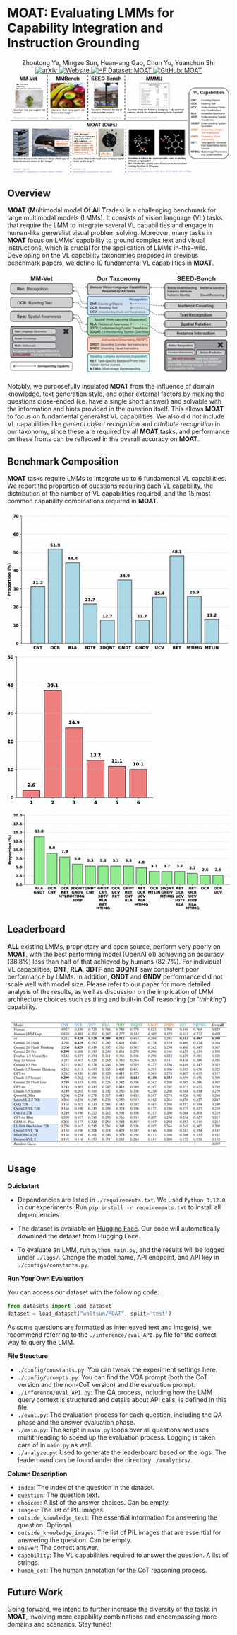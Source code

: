 <h1>MOAT: Evaluating LMMs for Capability Integration and Instruction Grounding</h1>

<div align="center">
    Zhoutong Ye, Mingze Sun, Huan-ang Gao, Chun Yu, Yuanchun Shi
</div>

<div align="center">
<a href="https://arxiv.org/abs/2503.09348" target="_blank">
    <img alt="arXiv" src="https://img.shields.io/badge/arXiv-MOAT-red?logo=arxiv" height="20" />
</a>
<a href="https://cambrian-yzt.github.io/MOAT/" target="_blank">
    <img alt="Website" src="https://img.shields.io/badge/🌎_Website-MOAT-blue.svg" height="20" />
</a>
<a href="https://huggingface.co/datasets/waltsun/MOAT" target="_blank">
    <img alt="HF Dataset: MOAT" src="https://img.shields.io/badge/%F0%9F%A4%97%20_HuggingFace-MOAT-yellow" height="20" />
</a>
<a href="https://github.com/Cambrian-yzt/MOAT" target="_blank">
    <img alt="GitHub: MOAT" src="https://img.shields.io/badge/GitHub-MOAT-yellow?logo=github" height="20" />
</a>
</div>

<img src=".\figures\fig1.png" alt="fig1" style="zoom:100%;" />

## Overview

**MOAT** (**M**ultimodal model **O**f **A**ll **T**rades) is a challenging benchmark for large multimodal models (LMMs). It consists of vision language (VL) tasks that require the LMM to integrate several VL capabilities and engage in human-like generalist visual problem solving. Moreover, many tasks in **MOAT** focus on LMMs' capability to ground complex text and visual instructions, which is crucial for the application of LMMs in-the-wild. Developing on the VL capability taxonomies proposed in previous benchmark papers, we define 10 fundamental VL capabilities in **MOAT**. 

<img src=".\figures\fig2.png" alt="fig2" style="zoom:100%;" />

Notably, we purposefully insulated **MOAT** from the influence of domain knowledge, text generation style, and other external factors by making the questions close-ended (i.e. have a single short answer) and solvable with the information and hints provided in the question itself. This allows **MOAT** to focus on fundamental generalist VL capabilities. We also did not include VL capabilities like *general object recognition* and *attribute recognition* in our taxonomy, since these are required by all **MOAT** tasks, and performance on these fronts can be reflected in the overall accuracy on **MOAT**.

## Benchmark Composition

**MOAT** tasks require LMMs to integrate up to 6 fundamental VL capabilities. We report the proportion of questions requiring each VL capability, the distribution of the number of VL capabilities required, and the 15 most common capability combinations required in **MOAT**.

<img src=".\figures\fig3a.png" alt="fig3a" style="zoom:50%;" /><img src=".\figures\fig3b.png" alt="fig3b" style="zoom:50%;" />

<img src=".\figures\fig3c.png" alt="fig3c" style="zoom:70%;" />

## Leaderboard

**ALL** existing LMMs, proprietary and open source, perform very poorly on **MOAT**, with the best performing model (OpenAI o1) achieving an accuracy (38.8%) less than half of that achieved by humans (82.7%). For individual VL capabilities, **CNT**, **RLA**, **3DTF** and **3DQNT** saw consistent poor performance by LMMs. In addition, **GNDT** and **GNDV** performance did not scale well with model size. Please refer to our paper for more detailed analysis of the results, as well as discussion on the implication of LMM architecture choices such as tiling and built-in CoT reasoning (or '*thinking*') capability.

<img src=".\figures\fig4.png" alt="fig4" style="zoom:100%;" />

## Usage

**Quickstart**

* Dependencies are listed in `./requirements.txt`. We used `Python 3.12.8` in our experiments. Run `pip install -r requirements.txt` to install all dependencies. 

* The dataset is available on [Hugging Face](https://huggingface.co/datasets/waltsun/MOAT). Our code will automatically download the dataset from Hugging Face.

* To evaluate an LMM, run `python main.py`, and the results will be logged under `./logs/`. Change the model name, API endpoint, and API key in `./configs/constants.py`.

**Run Your Own Evaluation**

You can access our dataset with the following code:

```python
from datasets import load_dataset
dataset = load_dataset("waltsun/MOAT", split='test')
```

As some questions are formatted as interleaved text and image(s), we recommend referring to the `./inference/eval_API.py` file for the correct way to query the LMM.

**File Structure**

* `./config/constants.py`: You can tweak the experiment settings here.
* `./config/prompts.py`: You can find the VQA prompt (both the CoT version and the non-CoT version) and the evaluation prompt.
* `./inference/eval_API.py`: The QA process, including how the LMM query context is structured and details about API calls, is defined in this file.
* `./eval.py`: The evaluation process for each question, including the QA phase and the answer evaluation phase.
* `./main.py`: The script in `main.py` loops over all questions and uses multithreading to speed up the evaluation process. Logging is taken care of in `main.py` as well.
* `./analyze.py`: Used to generate the leaderboard based on the logs. The leaderboard can be found under the directory `./analytics/`.

**Column Description**

- `index`: The index of the question in the dataset.
- `question`: The question text.
- `choices`: A list of the answer choices. Can be empty.
- `images`: The list of PIL images.
- `outside_knowledge_text`: The essential information for answering the question. Optional.
- `outside_knowledge_images`: The list of PIL images that are essential for answering the question. Can be empty.
- `answer`: The correct answer.
- `capability`: The VL capabilities required to answer the question. A list of strings.
- `human_cot`: The human annotation for the CoT reasoning process.

## Future Work

Going forward, we intend to further increase the diversity of the tasks in **MOAT**, involving more capability combinations and encompassing more domains and scenarios. Stay tuned!
